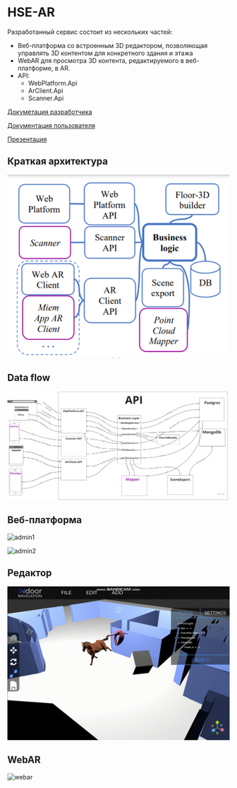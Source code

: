 # HSE-AR

Разработанный сервис состоит из нескольких частей:
* Веб-платформа со встроенным 3D редактором, позволяющая управлять 3D контентом для конкретного здания и этажа
* WebAR для просмотра 3D контента, редактируемого в веб-платформе, в AR.
* API:
  * WebPlatform.Api
  * ArClient.Api
  * Scanner.Api

[Докуметация разработчика](https://docs.google.com/document/d/1ScNqvy1N3wdSQ2FqJOHTadbu-mglgfYPuqScMB__vxY/edit)

[Документация пользователя](https://docs.google.com/document/u/1/d/1NenNtg4eAKgTLXODt24MvOeUMfg3HPg5JXUIs77sTOs/edit#heading=h.bpbywicj4wnc)

[Презентация](https://docs.google.com/presentation/d/1JsraKqkp_aOL4CSbxh_KSZ_EbySfWY9S_zLVts_Rs-U/edit)

## Краткая архитектура

![platform](https://github.com/HSE-AR/HSE-AR/blob/default/media/platform.png)

## Data flow

![data-flow](https://github.com/HSE-AR/HSE-AR/blob/default/media/Data-flow.jpg)

## Веб-платформа

![admin1](https://github.com/HSE-AR/HSE-AR/blob/default/media/admin1.gif)

![admin2](https://github.com/HSE-AR/HSE-AR/blob/default/media/admin2.gif)

## Редактор

![editor](https://github.com/HSE-AR/HSE-AR/blob/default/media/editor.gif)


## WebAR

![webar](https://github.com/HSE-AR/HSE-AR/blob/default/media/webar.gif)
